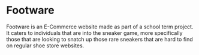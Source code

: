 # Footware
Footware is an E-Commerce website made as part of a school term project. It caters to individuals that are into the sneaker game, more specifically those that are looking to snatch up those rare sneakers that are hard to find on regular shoe store websites.
